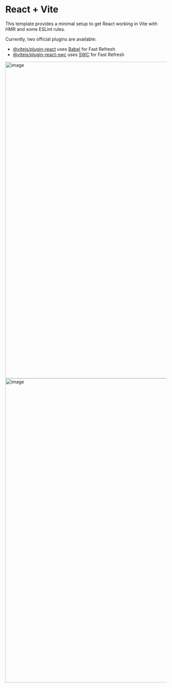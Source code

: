 # React + Vite

This template provides a minimal setup to get React working in Vite with HMR and some ESLint rules.

Currently, two official plugins are available:

- [@vitejs/plugin-react](https://github.com/vitejs/vite-plugin-react/blob/main/packages/plugin-react/README.md) uses [Babel](https://babeljs.io/) for Fast Refresh
- [@vitejs/plugin-react-swc](https://github.com/vitejs/vite-plugin-react-swc) uses [SWC](https://swc.rs/) for Fast Refresh

<img width="986" alt="image" src="https://github.com/erkan4534/shopping-cart-project/assets/8522891/7278ae63-f82f-4773-a09d-f86b7b5ec459">

<img width="947" alt="image" src="https://github.com/erkan4534/shopping-cart-project/assets/8522891/2cc41106-6c6a-4749-9859-1f7ef8619914">
